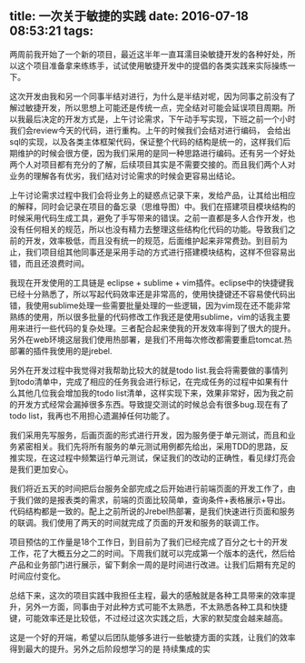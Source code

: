 title: 一次关于敏捷的实践
date: 2016-07-18 08:53:21
tags:
---

两周前我开始了一个新的项目，最近这半年一直耳濡目染敏捷开发的各种好处，所以这个项目准备拿来练练手，试试使用敏捷开发中的提倡的各类实践来实际操练一下。

这次开发由我和另一个同事半结对进行，为什么是半结对呢，因为同事之前没有了解过敏捷开发，所以思想上可能还是传统一点，完全结对可能会延误项目周期。所以我最后决定的开发方式是，上午讨论需求，下午动手写实现，下班之前一个小时我们会review今天的代码，进行重构。上午的时候我们会结对进行编码， 会给出sql的实现，以及各类主体框架代码，保证整个代码的结构是统一的，这样我们后期维护的时候会很方便，因为我们采用的是同一种思路进行编码。还有另一个好处两个人对项目都有充分的了解，后续项目其实是不需要交接的。而且我们两个人对业务的理解各有优劣，我们结对讨论需求的时候会更容易出结论。

上午讨论需求过程中我们会将业务上的疑惑点记录下来，发给产品，让其给出相应的解释，同时会记录在项目的备忘录（思维导图）中。我们在搭建项目模块结构的时候采用代码生成工具，避免了手写带来的错误。之前一直都是多人合作开发，也没有任何相关的规范，所以也没有精力去整理这些结构化代码的功能。导致我们之前的开发，效率极低，而且没有统一的规范，后面维护起来非常费劲。到目前为止，我们项目组其他同事还是采用手动的方式进行搭建模块结构，这样不但容易出错，而且还浪费时间。

我现在开发使用的工具链是 eclipse + sublime + vim插件。eclipse中的快捷键我已经十分熟悉了，所以写起代码效率还是非常高的，使用快捷键还不容易使代码出错，我使用sublime处理一些需要批量处理的一些逻辑，因为vim现在还不能非常熟练的使用，所以很多批量的代码修改工作我还是使用sublime，vim的话我主要用来进行一些代码的复杂处理。三者配合起来使我的开发效率得到了很大的提升。另外在web环境这层我们使用热部署，是我们不用每次修改都需要重启tomcat.热部署的插件我使用的是jrebel.

另外在开发过程中我觉得对我帮助比较大的就是todo list.我会将需要做的事情列到todo清单中，完成了相应的任务我会进行标记，在完成任务的过程中如果有什么其他几位我会增加我的todo list清单，这样实现下来，效果非常好，因为我之前的开发方式经常会漏掉很多东西。导致提交测试的时候总会有很多bug.现在有了todo list，我再也不用担心遗漏掉任何功能了。

我们采用先写服务，后画页面的形式进行开发，因为服务便于单元测试，而且和业务紧密相关。我们先将所有服务的单元测试用例都先给出，采用TDD的思路，反推实现，在这过程中频繁运行单元测试，保证我们的改动的正确性，看见绿灯亮会是我们更加安心。

我们将近五天的时间把后台服务全部完成之后开始进行前端页面的开发工作了，由于我们做的是报表类的需求，前端的页面比较简单，查询条件+表格展示+导出。代码结构都是一致的。配上之前所说的Jrebel热部署，是我们快速进行页面和服务的联调。我们使用了两天的时间就完成了页面的开发和服务的联调工作。

项目预估的工作量是18个工作日，到目前为了我们已经完成了百分之七十的开发工作，花了大概五分之二的时间。下周我们就可以完成第一个版本的迭代，然后给产品和业务部门进行展示，留下剩余一周的是时间进行改进。让我们后期有充足的时间应付变化。

总结下来，这次的项目实践中我担任主程，最大的感触就是各种工具带来的效率提升，另外一方面，同事由于对此种方式可能不太熟悉，不太熟悉各种工具和快捷键，可能效率还是比较低，不过经过这次实践之后，大家的默契度会越来越高。

这是一个好的开端，希望以后团队能够多进行一些敏捷方面的实践，让我们的效率得到最大的提升。另外之后阶段想学习的是 持续集成的实
